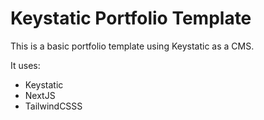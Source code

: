 # Keystatic Portfolio Template

This is a basic portfolio template using Keystatic as a CMS.

It uses:

- Keystatic
- NextJS
- TailwindCSSS